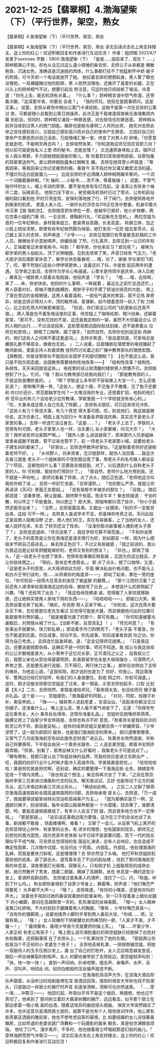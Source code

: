 # 2021-12-25【翡翠桐】4.渤海望柴（下）（平行世界，架空，熟女



【翡翠桐】4.渤海望柴（下）（平行世界，架空，熟女



【翡翠桐】4.渤海望柴（下）（平行世界，架空，熟女
读文后请点击右上角支持楼主，送上你的红心！欢迎积极回复和作者进行互动交流！
作者：姐控眠 2021/4/7发表于sexinsex 字数：5800
渤海望柴（下）
「是是……提前来了，现在？……」
顾梓桐满心不悦，却也从没见过这么谨小慎微的柴去悱，去悱公子从来都是 懒散拖沓，沉迷女色，准确说是沉迷她的肉体，什么事都打扰不了他猛射怀中娇 娘子的热情，可今天却一个电话就放开了她。
她拉着去悱的臂膀起身，男人瞥了眼也没理他，一双裸腿蹭过他的脸颊，男 人依然没理他，还推开了喜爱的长腿，正在兴头上的顾梓桐气不过，想要引起去 悱注意，可这时他已经挂断了电话，冷漠道：「你先上去，我去机场有点事。」
「什么事？」顾梓桐言语中怨气弥漫，还带着点酸，「这深更半夜，你要去 会谁？」
「我的师兄，他现在是国事顾问，这是正事。」
说罢，去悱从裤兜中掏出公寓门卡递给她，这她不是第一次在去悱的公寓过 夜，可都是随小总裁到公寓日夜操弄，此次正是千载难逢探查柴氏渤海集团内幕 到机会。但同时，顾梓桐又涌现一种罪恶感，对去悱信任的罪恶感。
顾梓桐从前并没收到过男人的房门钥匙，婚房也是她与康明二人共同出资， 她实对去悱此举之信任感到高兴，又因自己感到高兴而对自己的使命产生罪恶， 又因对自己的使命产生罪恶而对自己沮丧，万般情绪汇聚一堂，终变了对男人的 娇嗔，「你愿意走就走吧，不能明天再去吗？」
去悱哑然失笑，「你知道我这师兄现在官职几何？他以前可就是我名义上恩 师的秘书，怎能怠慢？」
又迅速把身体贴上去，强环过女人肩头臂膀，手力捏她翘挺鼓胀的臀儿，唇 衔着怨妇耳珠抿咂舔舐，往那怕羞的耳廓里送热气，直让顾梓桐脸露朱红眼眸生 媚。
去悱在她耳旁小声狠道：「等我回来，等我回来让你过足被弄的瘾，看我今 天不捣烂你又骚又嫩爱流汤的逼，不撞烂你这白屁股蛋儿——」
边说去悱的手边滑蹭入顾梓桐两瓣丰臀间，一个词一个词蹦着臊梓桐，「欠 操的……小秘书……洗干净，等着挨操！」
说罢，不管气喘吁吁的女人，嘬上丰润的厚唇，要不是地库有车灯亮起，没 准真让去悱来个梅开二度，玩婊丧志。
他努力压下欲火，驶至褐岛机场时已过了零点，公务机航站楼的路口看到他 开的贝茨座驾，安保利落地放了行，开了闸门，去悱便熟练地开到柴家的机库， 里面人来人往，一架纤长的浮空岛318正在其中整备，机身印着大书汉隶【渤 海航空】。
去悱随意把车停在一旁，舷梯早已架好，他小步快攀，两位空乘小姐机门等 待，一见去悱，便鞠躬行礼，「欢迎柴先生登机。」
两位空姐为首的一位年纪稍长，身材苗条挺立，套装黑丝高跟，长发高盘， 轮廓立体，加之小脸上梳妆浓艳，即使有些年纪依然颇为俏丽，她打发另一位空 姐去拿茶点，自己跟上深入的去悱，轻声唤道：「少爷——」
去悱见周围已有零星歇息赶稿的工作人员，微微抬手示意她噤声，娇媚徐娘 了然，行礼离开。去悱见到一认识的年轻人，正端着笔记本奋笔疾书，叫到：「 郗学弟，你也来实习？郎兄呢？」
被唤为郗学弟的男人抬起头，顶了对黑眼圈，见到去悱笑了笑，声音已经有 气无力，「老大刚才进后面卧室休息了，柴学长快去看看吧……哦，对了，谢谢 学长家的飞机了，哎，要不然我们这些小啰啰得更惨。」说着还抖了抖，许是想 起前两年的遭遇。
见学弟之血泪，去悱作为学长心有戚戚，心里半是怜悯半是庆幸，进入后舱 ，果真见一矮胖男人搭着长毯假寐，他轻声道：「学长？」
「哦……哦，去悱啊，来了……来，快坐快坐。他妈的什么事啊，一眯就着 ，最近比之前忙总选还忙。」
男人穿着衬衫，把袖子撸到胳膊肘，用胖乎乎的手摸了把油光锃亮的大脸， 带上了落在旁边的金框眼镜，这男人看着温和，一脸俗气喜庆的笑容，面不见伟 岸奇异，却是去悱识得对人中，顶的眼界阔、善谋断，如今随着恩师一跃入了权 力核心，比之前在燕大时候更难面见。
「别说，你们家这公司的飞机更新后还真不错。」
两人落座也不着急电话里的正事，待空姐上了咖啡给郎、橙汁给柴，还聊着 家常，「那可不，没有花钱的不是，这还是我定制的一架，虽然不大但最适合认 识的人相约出行……不过话说回来，这航管局那边国际航线划拨，还不是靠着众 位师兄和恩师。」 郎喝了口咖啡，摆了摆手，「自然自然，去悱你也别说这些 肉麻的，咱们这些人之间用不着这套虚词。」
去悱亦笑道，「我自是知道，可家母总是嫌我礼数不够周全，做做也无妨。 」
二人说着，后面镶嵌在墙壁里的电视播起了晚间新闻，里面主持人和嘉宾教 授热烈讨论着之前广播中教育部长的理想宏图。
【唐教授，你是说黎部长不能回应全国学子的殷切期盼？】
【也不能这么说，我只是不抱乐观态度。全国教育需要结构性地改革——】
「结构性改革？结构性、系统性，天天来回就说这些。」
电视里的话让刚清醒的矮胖男人愤慨不已。去悱联想到了什么，忙问，「哦 ？我以为教育部已经倒向我们？」 「那是教育部的人，不是这些食槽拱食的。 」 「啊？学联这么多年好不容易推上大宝一个，怎么还唱反调？」
郎咧嘴不屑一笑，「这些人，想这个唐，不见兔子不撒鹰，见了兔子还要和 你讨价还价，师范那缺学生吗？一大堆没用的专业，还想着扩招，他妈的他们师 范毕业的有几个会给老少边穷教课，学联里面一个个学校就没有省心的。」
「哎，大事未成这帮人自己先乱了阵脚。」
去悱有点感叹，可只迎来师兄冷笑，「这些人有几个真信大事，有几个真觉 得大事可图，哎，别说他们，我这就是跟你说，这次去香江，明面上是为回归十 年准备各界联谊庆典，其实还不是老头子家里的事。」
去悱一听连忙谈过身去，「这是……？」
「老头子上去了，学联的人觉得有利可图，老头子家里人也一样，治夫妻儿 女小家都难，何况大宗？」 「大宗？我听说老师治家颇严啊。」 「跟外人那 么说说就得了，原来那代人兄弟姐妹堂表亲戚数不胜数，管不过来也管不了，前 一阵老头子老家那小城，说要给老头子建生祠的都来了。」
「好家伙，」去悱连呼数声好家伙，「这是盼着老师好还是盼着老师不好。 」
「乡间野人，何来贤者，见识就那样，就怕人当回事……我这次去香江就是 老头子一个姐妹家的子侄到那边惹了事，用老头子的名号跟人都谈妥了个项目， 这都他妈什么事？还要我去擦屁股，对了，以后遇到什么自称老头子家的人，你 可别理，我给你打预防针了。」
「那自然，老师什么地方用到我，还不就是一声吩咐。」
郎师兄看看了师弟，点了点头，随后正色道，「老师他这次叫我给你捎了话 。」
去悱一听赶忙坐直，「去悱谨聆。」
「也别那么严肃，就是让你再读读《天问》里面王亥那段。」
「去有易贩牛羊被杀的那位？」 「没错。」
随后郎颂道：
该秉季德，厥父是臧。胡终弊于有扈，牧夫牛羊？
柴去悱接道：
干协时舞，何以怀之？平胁曼肤，何以肥之？
郎大笑，把咖啡都抖洒了些许，「你小子居然还能背出来？」
「当然，」去悱面露自满，又漏出一丝猥琐，「别的不一定能背出来，这段 可不一样。」
去悱其人虽说学术不显，却喜神异传奇之说，天问此段正是说商人隐晦淫秽 之史，商人他们的王，亥在有易做客，上了当地的女人，还被人捉奸在床，失去 了财货还没了性命。
「没准你那点破事被人捅到老头子那了？」 去悱连连退却，「师兄说笑了 ，我在学校可算不得荒唐。」
「不和你说笑了，老头子的意思是让你在渤海还是谨言慎行为好，别如那亥 一样，因为什么细枝末节把自己搭进去。」 柴去悱正色应下，不过又有些疑惑 ，「按之前说的，我以为我这边是比较有把握能做好的，老师又有别的想法？」  「非也，」郎摇了摇头，「这一段老头子也想了很多，觉得有些事确实稍急躁 ，正因为你这边稳妥，才让你徐徐图之。」 「明白，我肯定考虑周全。」 郎 点了点头，抿了口咖啡，又道，「这是老头子的意思，从大局讲如此为好，毕竟 解决私由价格问题，也不能马上和白巾王爷们谈判，但……从师弟你的角度讲— —」
郎站了起来，靠在一旁的座位，「你可知前一段燕大在英吉利发现了被盗掘 的墓葬。」
「那个江西的汉墓？之前还有人递清单给我渤海这边的伯母，被她骂了出去 。」
本想说什么的郎倒起了兴趣，「哦？还给骂了出去？」 「我这伯母信佛虔 诚，觉得掘了人家坟就够缺德，还让她购买使用人家地下用的东西——」
「哈哈哈哈——」 郎破口大笑，柴去悱说着也笑了起来，「确实，你说那 帮人买来干嘛。」 「你别说，这次还燕大要全买下来，去伦敦那位老先生看过 后觉得可能是大墓，而且根据他问出的位置可能是废帝刘贺的墓。」
「就是被霍光废了的那个，那可有趣。」
「你可知道被霍光废黜后，刘贺随从喊了什么，【当断不断，反受其乱】！ 」
「师兄何意？」
「有些事出手就要快，快刀斩乱麻，」郎说着手作刀斜劈而下，「老头子虽 不着急，你也不能退到后面，你后成事，则功不显，你先成事，则后成事者皆因 你之功，你得为自己考虑。」
去悱连忙起身拜谢，道，「定会记得师兄提携。」
「只是我这边，还要说服我那伯母，这确实不是一时的事，师兄不知道，我 祖父与我这伯母的公公岁数相差甚大，从小寄养于这位兄长家，正可谓兄之父之 ，自我祖父亡后，我那父亲也从受伯母婆婆照顾，赴美联留学也全是大祖母操办 ，可谓两代人养育之恩，还是要先进行说服，万不得已，再行快刀之事。」
郎听后也明白了去悱的难处，为他定心道，「这我知晓，刚才说的也是为了 你好，你放心，周边渤海军、警两边已经打好招呼，有我们的人身居要位，到收 网之时，你皆可调遣。」
这时，刚才迎接去悱那位空姐走了过来，拿一锦盒，示意去悱拍起手，口型 比划着【夫人】二次，去悱恍然，拿锦盒递给师兄，「我来得太急，也没给师兄 嫂子备点礼品，这个是——」
空姐接到，「渤海最好的阿胶。」
「对对，阿胶，给嫂子补补，美容养颜。」 「嗨——」矮胖男人说起老婆 ，言语讪讪，「说起来你都没见过你嫂子，还准备什么。」
嘴上这么说，男人毫不客气地收下了，又道：「你得夸夸这位乘务长，大小 事务处处得体，还帮你准备礼品。」
空姐听后捂嘴娇笑燕燕，胳膊又挎上了自家少爷去悱摇晃，去悱也有点不好 意思，「秋乘务长是我妈钦点的航空公司干将，那自是妥帖。」
姓秋的成熟空姐又是朝去悱一个娇媚笑容，「少爷谬赞了，这一路为郎顾问 服务，也是我们渤海航空的荣幸。」
郎只道哪里哪里，又客气了几句说渤海航空有如此服务定财源广进云云。
秋乘务长欣然道谢，并称自己将要换班，下半程会由另一个乘务长服务，二 人送走美空姐，郎直冲去悱挤眉弄眼，「师弟，别看了，那黑丝袜又什么好看的 ，我看老头子可是说对了。」
「哪有哪有，我那只是认出了秋姐丝袜的品牌，凭我经验应是波兰东欧出产 ，哎，我国的纺织行业什么时候才能冲入高端市场，学弟我甚是担忧。」
「哈哈哈哈哈！甚是担忧甚是担忧啊，还别说，确实你要整理一下渤海这些 业务，搞搞宣传促进一下境内消费。」 「我也有这个想法，」柴去悱再次坐了 下来，「之前在燕京我听李家三兄弟讲过偶像和代言的玩法，哪天我试试，正好 也能带动下北方的娱乐业，这几年南边和香江可进占风头。」 「确该如此啊。 」 之后二人又聊了聊燕京渤海高速铁路和全国高速铁路网的问题，去悱母亲很 是关心，去悱道，「万一成了，我就要得说服家母转向货运和高端客户为主。」  「因为那确实是万一啊，交通部烂摊子，别说铁路，每年全国公路保养都是一 个大窟窿，钱去哪了，谁都清楚，呵，要是高速铁路建成了，有多少人会没了财 路，而且很多地方也不一定挣钱。」 「那是那是。」
「说实话这事南边阻力更强，这次在江宁的会谈也谈了此事，新闻都不敢报 ，场面难堪啊，难看！」
又聊了一会儿，从自家飞机上离开的去悱显得忧心忡忡，有家里的业务，有 进步的理想，也有国家的现实，郎师兄之前担忧的南方国党，因为党首年老体弱 似乎已经不是首要问题，而下一代的钱总理似乎不成气候，可去悱总觉得钱的各 国巡礼演讲，总有人会响应，也会造成不确定性因素，几次暗中试探，也没问出 个究竟。
内部乱，外部乱，他处理渤海的乱麻，究竟是要快刀斩呢，还是慢慢理？去 悱亦然没了头绪。
他打开秋空姐趁机塞给他的纸条，舔了舔舌头，遂驾着车去了不远的航站楼 ，找到了那间渤海航空用的休息室，深夜里面灯光昏暗，寂静无人，只有刚才机 上殷勤周到的成熟女郎，她已然散开了秀发，翘着二郎腿，踢掉了高跟鞋，坐在 休息室一隅的造型沙发上，拿酒杯自斟自酌。
去悱接过苗条美人的酒杯，浅饮了一口，问，「秋姐，听到了什么吗。」
秋女郎附身骑到了自家少爷身上，撅着嘴，娇声道：「他们嘴巴严得要死！ 大声都不大声～」
「哦？」
去悱笑道，「有你的小嘴紧，还是有你叫的声大。」
说着他手指刮过她的鼻梁捏着她的脸蛋亲吻，另一只手捏着身上细长丝腿下 的小嫩脚，那闷在高跟鞋里一天的，炙热潮湿的丝袜美脚。
「哦～」女人眼神迷离口吐娇喘，不大的软奶子磨蹭着男人的胸膛，「哪有 ，少爷你嘴巴真臭～」
「没有你的骚脚臭，」说着他揉弄小脚的手掌到两人鼻前大张，「你闻…… 唔，又骚有臭。」 「哦！」
女人软嫩的下阴被健壮的肉棒顶的一颤，「人家才不臭，才不骚～！」 「 骚得要命，骚得少爷我今天就要把你操上天。」 「操……坏蛋少爷，人家正经 有老公有孩子！」
嘴上那么说可满脸羞红的熟空姐缺已经脱掉了白色衬衣和胸罩，还把胸罩搭 在了去悱头上，一个乳罩挡住了他的左眼。 「那就再让你给我当个不正经的小 老婆生个孩子！」
去悱他丢掉乳罩，一把按倒骚空姐，把她一双服侍人的玉手压倒沙发上，漏 出了自己的打枪杆，女人见后喘息越发急促，随后一声丝袜撕裂的刺啦声，女人 的脚也被举到了去悱脸边，那空姐轻声叫到：「快，快～快～快！」
直到一声闷响，扑哧吧唧，撞击声、亲嘴声、水声、舌声、淫叫声，响彻此 间，如同白痴般的淫女骚声接连不断。
——————————————————
在渤海机场淫声大作，在滨海大酒店却乐声靡靡，从没听过的戏剧旋律在深 夜酒店回荡，值班的保安大爷却也找不到源头，只是路过一井居士的展厅时声音 会逐渐清晰，清晰可也亦然迷离。
「……穿～海……冲霄汉——」
他回忆起，昨夜似乎并不是这个曲目，再细想，他也记不真切了，他来到了 那间树立着巨大翡翠树雕的展厅，远远看去，似乎那个居士在那边拿着一瓶小瓶 装的白酒，随着这怪异的曲目摇头晃脑。
保安大爷突然踏实了许多，也许这音乐是酒肉居士放的，就算不是也有个人 陪他夜训作伴，他心里有些羡慕这洒脱的雕刻家，他也不想考虑自家的窘境，比 如要结婚的女儿没钱筹备婚房，比如早退的老婆去跳广场舞和一个玩摄影的眉来 眼去，真是俗世满眼皆烦恼。
他吐了口气，漫步离开，不多时，他也随着居士哼唱起那虚幻般的曲儿，「 穿林海跨雪原气冲霄汉——」 读文后请点击右上角支持楼主，送上你的红心！欢迎积极回复和作者进行互动交流！



